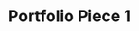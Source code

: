 ---
layout: work
meta: blah
title: Portfolio Piece 1
banner: brickwall.jpg
supertitle: Portfolio Piece 1
sub-title: Blah
goal: This will be about what the goal of my piece was.
obstacles: I will then talk about what obstacles I encountered during the process.
outcome: I will then talk about why I did what I did to accomplish the goal. And maybe what I enjoyed and didnt enjoy about the project.
images:
  - image-for-specific-portfolio-peice.jpg
  - image-for-specific-portfolio-peice.jpg
  - image-for-specific-portfolio-peice.jpg
  - image-for-specific-portfolio-peice.jpg
tags:
  - illustrator
button: < prev  next >
---